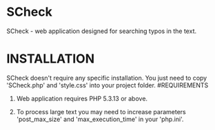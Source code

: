 # SCheck
SCheck - web application designed for searching typos in the text.
# INSTALLATION
SCheck doesn't require any specific installation. You just need to copy 'SCheck.php' and 'style.css' into your project folder.
#REQUIREMENTS
1) Web application requires PHP 5.3.13 or above.

2) To process large text you may need to increase parameters 'post_max_size' and 'max_execution_time' in your 'php.ini'.

